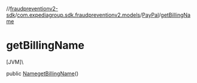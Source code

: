 //[fraudpreventionv2-sdk](../../../index.md)/[com.expediagroup.sdk.fraudpreventionv2.models](../index.md)/[PayPal](index.md)/[getBillingName](get-billing-name.md)

# getBillingName

[JVM]\

public [Name](../-name/index.md)[getBillingName](get-billing-name.md)()
